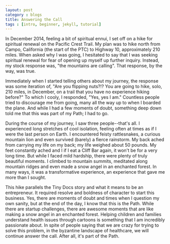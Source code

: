 ```yaml
---
layout: post
category : blogs
title: Answering the Call
tags : [intro, beginner, jekyll, tutorial]
---
```


In December 2014, feeling a bit of spiritual ennui, I set off on a hike for spiritual renewal on the Pacific Crest Trail. My plan was to hike north from Campo, California (the start of the PTC) to Highway 10, approximately 210 miles. When asked why I was going, I hesitated to say that I was seeking spiritual renewal for fear of opening up myself up further inquiry. Instead, my stock response was, "the mountains are calling". That response, by the way, was true. 

Immediately when I started telling others about my journey, the response was some iteration of, "Are you flipping nuts?!? You are going to hike, solo, 210 miles, in December, on a trail that you have no experience hiking before?" To which I cooly, I responded, "Yes, yes I am." Countless people tried to discourage me from going, many all the way up to when I boarded the plane. And while I had a few moments of doubt, something deep down told me that this was part of my Path; I had to go. 

During the course of my journey, I saw three people--that's all. I experienced long stretches of cool isolation, feeling often at times as if I were the last person on Earth. I encountered feisty rattlesnakes, a curious mountain lion and even survived (barely) a fierce rainstorm. My back ached from carrying my life on my back; my life weighed about 50 pounds. My feet constantly ached and I if I eat a Cliff Bar again, it won't be for a very long time. But while I faced mild hardship, there were plenty of truly beautiful moments. I climbed to mountain summits, meditated along mountain ridges and even made a snow angel in an enchanted forest. In many ways, it was a transformative experience, an experience that gave me more than I sought. 

This hike parallels the Tiny Docs story and what it means to be an entrepreneur. It required resolve and boldness of character to start this business. Yes, there are moments of doubt and times when I question my own sanity, but at the end of the day, I know that this is the Path. While there are startup challenges, there are awesome moments that are like making a snow angel in an enchanted forest. Helping children and families understand health issues through cartoons is something that I am incredibly passionate about. In spite of people saying that we are crazy for trying to solve this problem, in the byzantine landscape of healthcare, we will continue answer the call. After all, it's part of the Path.
